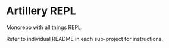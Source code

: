 # Artillery REPL

Monorepo with all things REPL.

Refer to individual README in each sub-project for instructions.
